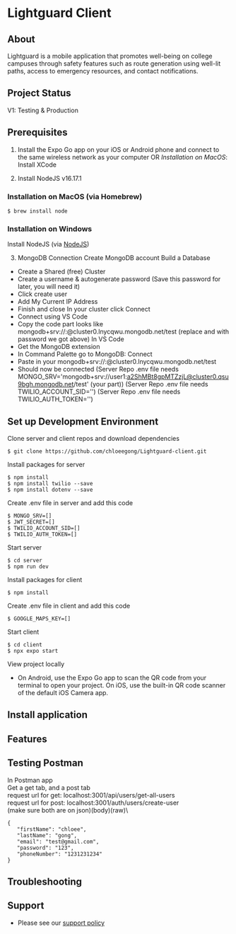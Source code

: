 # Lightguard Client

## About
Lightguard is a mobile application that promotes well-being on college campuses through safety features such as route generation using well-lit paths, access to emergency resources, and contact notifications.

## Project Status 
V1: Testing & Production

## Prerequisites 
1. Install the Expo Go app on your iOS or Android phone and connect to the same wireless network as your computer OR _Installation on MacOS_: Install XCode 

2. Install NodeJS v16.17.1 
### Installation on MacOS (via Homebrew)
```console 
$ brew install node
```

### Installation on Windows
Install NodeJS (via [NodeJS](https://nodejs.org/en/download/))

3. MongoDB Connection
Create MongoDB account
Build a Database
 - Create a Shared (free) Cluster
 - Create a username & autogenerate password (Save this password for later, you will need it)
 - Click create user
 - Add My Current IP Address 
 - Finish and close
In your cluster click Connect
 - Connect using VS Code
 - Copy the code part looks like mongodb+srv://<user>:<password>@cluster0.lnycqwu.mongodb.net/test (replace <user> and <password> with password we got above)
In VS Code
 - Get the MongoDB extension
 - In Command Palette go to MongoDB: Connect
 - Paste in your mongodb+srv://<user>:<password>@cluster0.lnycqwu.mongodb.net/test
 - Should now be connected
 (Server Repo .env file needs MONGO_SRV='mongodb+srv://user1:a2ShMBt8gpMTZzjL@cluster0.qsu9bgh.mongodb.net/test' (your part))
 (Server Repo .env file needs TWILIO_ACCOUNT_SID='<TWILIO SID>')
 (Server Repo .env file needs TWILIO_AUTH_TOKEN='<TWILIO AUTH TOKEN>')

## Set up Development Environment 
Clone server and client repos and download dependencies
```console 
$ git clone https://github.com/chloeegong/Lightguard-client.git
```
Install packages for server
```console
$ npm install
$ npm install twilio --save
$ npm install dotenv --save
```
 
Create .env file in server and add this code 
 ```
 $ MONGO_SRV=[]
 $ JWT_SECRET=[]
 $ TWILIO_ACCOUNT_SID=[]
 $ TWILIO_AUTH_TOKEN=[]
 ```
 
 Start server 
 ```
 $ cd server 
 $ npm run dev
 ```
 
Install packages for client
```console
$ npm install
```
 
 Create .env file in client and add this code 
 ```
 $ GOOGLE_MAPS_KEY=[]
 ```

Start client 
 ```console 
 $ cd client
 $ npx expo start
 ```

View project locally 
- On Android, use the Expo Go app to scan the QR code from your terminal to open your project. On iOS, use the built-in QR code scanner of the default iOS Camera app.

## Install application 

## Features 

## Testing Postman
In Postman app\
Get a get tab, and a post tab\
request url for get: localhost:3001/api/users/get-all-users\
request url for post: localhost:3001/auth/users/create-user\
(make sure both are on json)(body)(raw)\
 ```
{
    "firstName": "chloee",
    "lastName": "gong",
    "email": "test@gmail.com",
    "password": "123",
    "phoneNumber": "1231231234"
}
 ```
## Troubleshooting 

## Support 
- Please see our [support policy][support-policy]

[support-policy]: Support.md
